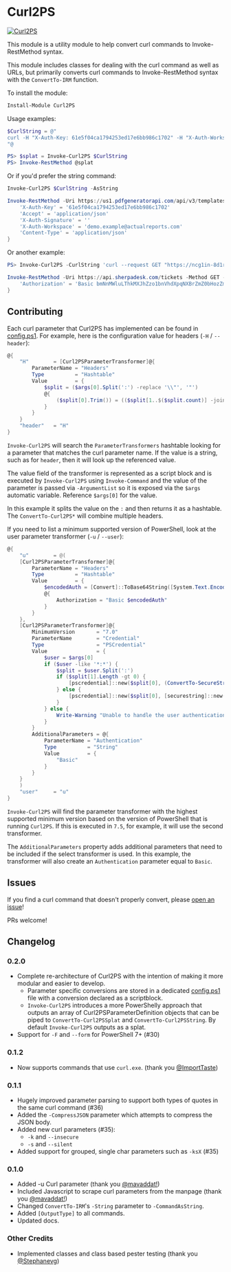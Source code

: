 # Curl2PS

[![Curl2PS](https://img.shields.io/powershellgallery/v/Curl2PS.svg?style=flat-square&label=Curl2PS "Curl2PS")](https://www.powershellgallery.com/packages/Curl2PS/)

This module is a utility module to help convert curl commands to Invoke-RestMethod syntax.

This module includes classes for dealing with the curl command as well as URLs, but primarily converts curl commands to Invoke-RestMethod syntax with the ```ConvertTo-IRM``` function.

To install the module:

```powershell
Install-Module Curl2PS
```

Usage examples:

```powershell
$CurlString = @"
curl -H "X-Auth-Key: 61e5f04ca1794253ed17e6bb986c1702" -H "X-Auth-Workspace: demo.example@actualreports.com" -H "X-Auth-Signature: " -H "Content-Type: application/json" -H "Accept: application/json" -X GET https://us1.pdfgeneratorapi.com/api/v3/templates
"@

PS> $splat = Invoke-Curl2PS $CurlString
PS> Invoke-RestMethod @splat
```

Or if you'd prefer the string command:

```powershell
Invoke-Curl2PS $CurlString -AsString

Invoke-RestMethod -Uri https://us1.pdfgeneratorapi.com/api/v3/templates -Method GET -Headers @{
    'X-Auth-Key' = '61e5f04ca1794253ed17e6bb986c1702'
    'Accept' = 'application/json'
    'X-Auth-Signature' = ''
    'X-Auth-Workspace' = 'demo.example@actualreports.com'
    'Content-Type' = 'application/json'
}
```

Or another example:

```powershell
PS> Invoke-Curl2PS -CurlString 'curl --request GET "https://ncg1in-8d1rag:5nuauzj5pkfftlz3fmyksmyhat6j35kf@api.sherpadesk.com/tickets?status=open,onhold&role=user&limit=6&format=json"  --data ""' -AsString

Invoke-RestMethod -Uri https://api.sherpadesk.com/tickets -Method GET -Headers @{
    'Authorization' = 'Basic bmNnMWluLThkMXJhZzo1bnVhdXpqNXBrZmZ0bHozZm15a3NteWhhdDZqMzVrZg=='
}
```

## Contributing

Each curl parameter that Curl2PS has implemented can be found in [config.ps1](./src/config.ps1). For example, here is the configuration value for headers (`-H` / `--header`):

```powershell
@{
    "H"        = [Curl2PSParameterTransformer]@{
        ParameterName = "Headers"
        Type          = "Hashtable"
        Value         = {
            $split = ($args[0].Split(':') -replace '\\"', '"')
            @{
                ($split[0].Trim()) = (($split[1..$($split.count)] -join ':').Trim())
            }
        }
    }
    "header"   = "H"
}
```

`Invoke-Curl2PS` will search the `ParameterTransformers` hashtable looking for a parameter that matches the curl parameter name. If the value is a string, such as for `header`, then it will look up the referenced value.

The value field of the transformer is represented as a script block and is executed by `Invoke-Curl2PS` using `Invoke-Command` and the value of the parameter is passed via `-ArgumentList` so it is exposed via the `$args` automatic variable. Reference `$args[0]` for the value.

In this example it splits the value on the `:` and then returns it as a hashtable. The `ConvertTo-Curl2PS*` will combine multiple headers.

If you need to list a minimum supported version of PowerShell, look at the user parameter transformer (`-u` / `--user`):

```powershell
@{
    "u"        = @(
    [Curl2PSParameterTransformer]@{
        ParameterName = "Headers"
        Type          = "Hashtable"
        Value         = {
            $encodedAuth = [Convert]::ToBase64String([System.Text.Encoding]::UTF8.GetBytes($args[0]))
            @{
                Authorization = "Basic $encodedAuth"
            }
        }
    },
    [Curl2PSParameterTransformer]@{
        MinimumVersion       = "7.0"
        ParameterName        = "Credential"
        Type                 = "PSCredential"
        Value                = {
            $user = $args[0]
            if ($user -like '*:*') {
                $split = $user.Split(':')
                if ($split[1].Length -gt 0) {
                    [pscredential]::new($split[0], (ConvertTo-SecureString $split[1] -AsPlainText -Force))
                } else {
                    [pscredential]::new($split[0], [securestring]::new())
                }
            } else {
                Write-Warning "Unable to handle the user authentication value. Unrecognized format."
            }
        }
        AdditionalParameters = @{
            ParameterName = "Authentication"
            Type          = "String"
            Value         = {
                "Basic"
            }
        }
    }
    )
    "user"     = "u"
}
```

`Invoke-Curl2PS` will find the parameter transformer with the highest supported minimum version based on the version of PowerShell that is running `Curl2PS`. If this is executed in `7.5`, for example, it will use the second transformer.

The `AdditionalParameters` property adds additional parameters that need to be included if the select transformer is used. In this example, the transformer will also create an `Authentication` parameter equal to `Basic`.

## Issues

If you find a curl command that doesn't properly convert, please [open an issue](./../../issues)!

PRs welcome!

## Changelog

### 0.2.0

- Complete re-architecture of Curl2PS with the intention of making it more modular and easier to develop.
  - Parameter specific conversions are stored in a dedicated [config.ps1](./src/config.ps1) file with a conversion declared as a scriptblock.
  - `Invoke-Curl2PS` introduces a more PowerShelly approach that outputs an array of Curl2PSParameterDefinition objects that can be piped to `ConvertTo-Curl2PSSplat` and `ConvertTo-Curl2PSString`. By default `Invoke-Curl2PS` outputs as a splat.
- Support for `-F` and `--form` for PowerShell 7+ (#30)

### 0.1.2

- Now supports commands that use `curl.exe`. (thank you [@ImportTaste](https://github.com/ImportTaste))

### 0.1.1

- Hugely improved parameter parsing to support both types of quotes in the same curl command (#36)
- Added the `-CompressJSON` parameter which attempts to compress the JSON body.
- Added new curl parameters (#35):
  - `-k` and `--insecure`
  - `-s` and `--silent`
- Added support for grouped, single char parameters such as `-ksX` (#35)

### 0.1.0 

- Added -u Curl parameter (thank you [@mavaddat!](https://github.com/mavaddat))
- Included Javascript to scrape curl parameters from the manpage (thank you [@mavaddat!](https://github.com/mavaddat))
- Changed `ConvertTo-IRM`'s `-String` parameter to `-CommandAsString`.
- Added `[OutputType]` to all commands.
- Updated docs.

### Other Credits

- Implemented classes and class based pester testing (thank you [@Stephanevg](https://github.com/Stephanevg))